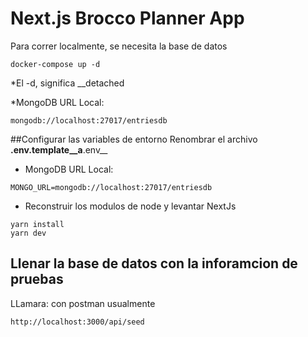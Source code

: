 # Next.js Brocco Planner App
Para correr localmente, se necesita la base de datos

```
docker-compose up -d
```

*El -d, significa __detached

*MongoDB URL Local:

```
mongodb://localhost:27017/entriesdb
```

##Configurar las variables de entorno
Renombrar el archivo __.env.template__a__.env__

* MongoDB URL Local:
```
MONGO_URL=mongodb://localhost:27017/entriesdb
```

* Reconstruir los modulos de node y levantar NextJs
```
yarn install
yarn dev
```


## Llenar la base de datos con la inforamcion de pruebas

LLamara: con postman usualmente

```
http://localhost:3000/api/seed
```
